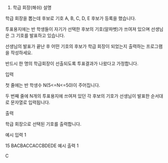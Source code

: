
1. 학급 회장(해쉬)
   설명

학급 회장을 뽑는데 후보로 기호 A, B, C, D, E 후보가 등록을 했습니다.

투표용지에는 반 학생들이 자기가 선택한 후보의 기호(알파벳)가 쓰여져 있으며 선생님은 그 기호를 발표하고 있습니다.

선생님의 발표가 끝난 후 어떤 기호의 후보가 학급 회장이 되었는지 출력하는 프로그램을 작성하세요.

반드시 한 명의 학급회장이 선출되도록 투표결과가 나왔다고 가정합니다.


입력

첫 줄에는 반 학생수 N(5<=N<=50)이 주어집니다.

두 번째 줄에 N개의 투표용지에 쓰여져 있던 각 후보의 기호가 선생님이 발표한 순서대로 문자열로 입력됩니다.


출력

학급 회장으로 선택된 기호를 출력합니다.


예시 입력 1

15
BACBACCACCBDEDE
예시 출력 1

C
